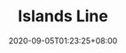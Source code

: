 ---
title: "Islands Line"
title_zh: 離島綫
description: Future Mirai Metro rapid transit line
date: 2020-09-05T01:23:25+08:00
draft: true
category: miraimetro
keywords: [mirai,miraimetro,route,islandsline]
see_also: false
quick_facts:
  - title_style: "border-top: 4px solid #0F798A;border-bottom: 4px solid #0F798A;padding:2px 0;"
  - route_sign: [I]
  - heading: Overview
  - cols_2:
    - title: Type
      content: "[Rapid transit](https://en.wikipedia.org/wiki/Rapid_transit 'Rapid transit')"
    - title: System
      content: "[Mirai Metro](/wiki/mirai-metro 'Mirai Metro')"
    - title: Status
      content: Planned
    # - title: Termini
    #   content: 
    # - title: Stations
    #   content: 
    - title: Colour on map
      content: "Cyan - [rgb](https://en.wikipedia.org/wiki/RGB_color_model 'RGB color model')(15,121,138)"
  - heading: Operation
  - cols_2:
    - title: Planned opening
      content: 2024
    - title: Operator
      content: "[CART Corporation](/wiki/cart-corporation 'CART Corporation')"
    - title: Conduction system
      content: Automated
    - title: Character
      content: At-grade and elevated
    - title: Rolling stock
      content: "[Minecart](https://minecraft.gamepedia.com/Minecart 'Minecart')<br>(Cyan [Concrete](https://minecraft.gamepedia.com/Concrete 'Concrete'))"
  - heading: Technical
  - cols_2:
    - title: "[Track gauge](https://en.wikipedia.org/wiki/Track_gauge 'Track gauge')"
      content: "750 mm (2 ft ​5<sup>1</sup>/<sub>2</sub> in)<br>[narrow gauge](https://en.wikipedia.org/wiki/Narrow-gauge_railway 'Narrow-gauge railway')"
    - title: "[Electrification](https://en.wikipedia.org/wiki/Railway_electrification_system 'Railway electrification system')"
      content: "[Powered Rail](https://minecraft.gamepedia.com/Powered_Rail 'Powered Rail')"
    - title: Operating speed
      content: 28.8 km/h (18 mph)
---
